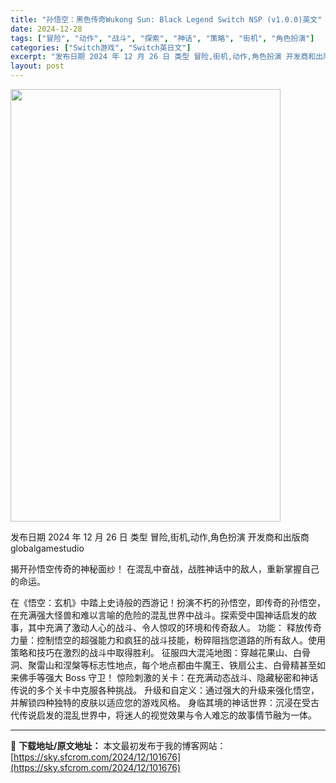 ```yaml
---
title: "孙悟空：黑色传奇Wukong Sun: Black Legend Switch NSP (v1.0.0)英文"
date: 2024-12-28
tags: ["冒险", "动作", "战斗", "探索", "神话", "策略", "街机", "角色扮演"]
categories: ["Switch游戏", "Switch英日文"]
excerpt: "发布日期 2024 年 12 月 26 日 类型 冒险,街机,动作,角色扮演 开发商和出版商 globalgamestudio 揭开孙悟空传奇的神秘面纱！ 在混乱中奋战，战胜神话中的敌人，重新掌握自己的命运。 在《悟空：玄机》中踏上史诗般的西游记！扮演不朽的孙悟空，即传奇的孙悟空，在充满强大怪兽和难&hellip;"
layout: post
---
```


<img class="aligncenter size-full wp-image-101677" src="https://sky.sfcrom.com/wp-content/uploads/2024/12/2024122813482035.webp" alt="" width="432" height="692" />

发布日期 2024 年 12 月 26 日
类型 冒险,街机,动作,角色扮演
开发商和出版商 globalgamestudio

揭开孙悟空传奇的神秘面纱！
在混乱中奋战，战胜神话中的敌人，重新掌握自己的命运。

在《悟空：玄机》中踏上史诗般的西游记！扮演不朽的孙悟空，即传奇的孙悟空，在充满强大怪兽和难以言喻的危险的混乱世界中战斗。探索受中国神话启发的故事，其中充满了激动人心的战斗、令人惊叹的环境和传奇敌人。
功能：
释放传奇力量：控制悟空的超强能力和疯狂的战斗技能，粉碎阻挡您道路的所有敌人。使用策略和技巧在激烈的战斗中取得胜利。
征服四大混沌地图：穿越花果山、白骨洞、聚雷山和涅槃等标志性地点，每个地点都由牛魔王、铁扇公主、白骨精甚至如来佛手等强大 Boss 守卫！
惊险刺激的关卡：在充满动态战斗、隐藏秘密和神话传说的多个关卡中克服各种挑战。
升级和自定义：通过强大的升级来强化悟空，并解锁四种独特的皮肤以适应您的游戏风格。
身临其境的神话世界：沉浸在受古代传说启发的混乱世界中，将迷人的视觉效果与令人难忘的故事情节融为一体。

---
📖 **下载地址/原文地址：** 本文最初发布于我的博客网站：[https://sky.sfcrom.com/2024/12/101676](https://sky.sfcrom.com/2024/12/101676)
